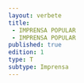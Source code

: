 ```yaml
---
layout: verbete
title:
 - IMPRENSA POPULAR
 - IMPRENSA POPULAR
published: true
edition: 1  
type: T
subtype: Imprensa
---
```


